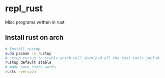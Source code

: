 # repl_rust
 Misc programs written in rust


## Install rust on arch
```bash
# Install rustup
sudo pacman -S rustup
# setup rustup to stable which will download all the rust tools including rustc to compile
rustup default stable
# make sure rustc works
rustc -version
```

